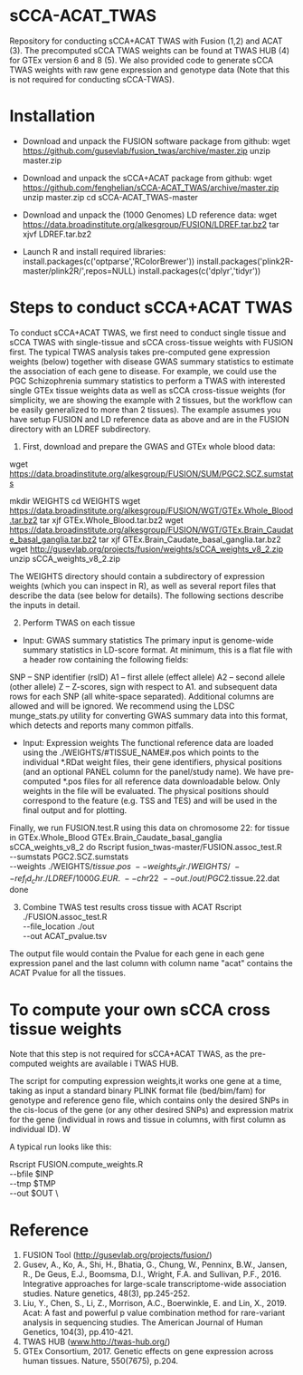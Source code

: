 # sCCA-ACAT_TWAS
Repository for conducting sCCA+ACAT TWAS with Fusion (1,2) and ACAT (3). The precomputed sCCA TWAS weights can be found at TWAS HUB (4) for GTEx version 6 and 8 (5). We also provided code to generate sCCA TWAS weights with raw gene expression and genotype data (Note that this is not required for conducting sCCA-TWAS). 

# Installation 
* Download and unpack the  FUSION software package from github:
wget https://github.com/gusevlab/fusion_twas/archive/master.zip
unzip master.zip

* Download and unpack the sCCA+ACAT package from github:
wget https://github.com/fenghelian/sCCA-ACAT_TWAS/archive/master.zip
unzip master.zip
cd sCCA-ACAT_TWAS-master

* Download and unpack the (1000 Genomes)  LD reference data:
wget https://data.broadinstitute.org/alkesgroup/FUSION/LDREF.tar.bz2
tar xjvf LDREF.tar.bz2

* Launch R and install required libraries:
install.packages(c('optparse','RColorBrewer'))
install.packages('plink2R-master/plink2R/',repos=NULL)
install.packages(c('dplyr','tidyr'))

# Steps to conduct sCCA+ACAT TWAS
To conduct sCCA+ACAT TWAS, we first need to conduct single tissue and sCCA TWAS with single-tissue and sCCA cross-tissue weights with FUSION first. The typical TWAS analysis takes pre-computed gene expression weights (below) together with disease GWAS summary statistics to estimate the association of each gene to disease. For example, we could use the PGC Schizophrenia summary statistics to perform a TWAS with interested single GTEx tissue weights data as well as sCCA cross-tissue weights (for simplicity, we are showing the example with 2 tissues, but the workflow can be easily generalized to more than 2 tissues). The example assumes you have setup FUSION and LD reference data as above and are in the FUSION directory with an LDREF subdirectory.

1. First, download and prepare the GWAS and GTEx whole blood data:

wget https://data.broadinstitute.org/alkesgroup/FUSION/SUM/PGC2.SCZ.sumstats

mkdir WEIGHTS
cd WEIGHTS
wget https://data.broadinstitute.org/alkesgroup/FUSION/WGT/GTEx.Whole_Blood.tar.bz2
tar xjf GTEx.Whole_Blood.tar.bz2
wget https://data.broadinstitute.org/alkesgroup/FUSION/WGT/GTEx.Brain_Caudate_basal_ganglia.tar.bz2
tar xjf GTEx.Brain_Caudate_basal_ganglia.tar.bz2
wget http://gusevlab.org/projects/fusion/weights/sCCA_weights_v8_2.zip
unzip sCCA_weights_v8_2.zip

The WEIGHTS directory should contain a subdirectory of expression weights (which you can inspect in R), as well as several report files that describe the data (see below for details). The following sections describe the inputs in detail.

2. Perform TWAS on each tissue

* Input: GWAS summary statistics
The primary input is genome-wide summary statistics in LD-score format. At minimum, this is a flat file with a header row containing the following fields:

SNP – SNP identifier (rsID)
A1 – first allele (effect allele)
A2 – second allele (other allele)
Z – Z-scores, sign with respect to A1.
and subsequent data rows for each SNP (all white-space separated). Additional columns are allowed and will be ignored. We recommend using the LDSC munge_stats.py utility for converting GWAS summary data into this format, which detects and reports many common pitfalls.


* Input: Expression weights
The functional reference data are loaded using the ./WEIGHTS/#TISSUE_NAME#.pos which points to the individual *.RDat weight files, their gene identifiers, physical positions (and an optional PANEL column for the panel/study name). We have pre-computed *.pos files for all reference data downloadable below. Only weights in the file will be evaluated. The physical positions should correspond to the feature (e.g. TSS and TES) and will be used in the final output and for plotting.

Finally, we run FUSION.test.R using this data on chromosome 22:
for tissue in GTEx.Whole_Blood GTEx.Brain_Caudate_basal_ganglia sCCA_weights_v8_2
do 
Rscript fusion_twas-master/FUSION.assoc_test.R \
--sumstats PGC2.SCZ.sumstats \
--weights ./WEIGHTS/$tissue.pos \
--weights_dir ./WEIGHTS/ \
--ref_ld_chr ./LDREF/1000G.EUR. \
--chr 22 \
--out ./out/PGC2.$tissue.22.dat
done

3. Combine TWAS test results cross tissue with ACAT
Rscript ./FUSION.assoc_test.R \
--file_location ./out \
--out ACAT_pvalue.tsv

The output file would contain the Pvalue for each gene in each gene expression panel and the last column with column name "acat" contains the ACAT Pvalue for all the tissues.

# To compute your own sCCA cross tissue weights 
Note that this step is not required for sCCA+ACAT TWAS, as the pre-computed weights are available i TWAS HUB.

The script for computing expression weights,it works one gene at a time, taking as input a standard binary PLINK format file (bed/bim/fam) for genotype and reference geno file, which contains only the desired SNPs in the cis-locus of the gene (or any other desired SNPs) and expression matrix for the gene (individual  in rows and tissue in columns, with first column as individual ID). W

A typical run looks like this:

Rscript FUSION.compute_weights.R \
--bfile $INP \
--tmp $TMP \
--out $OUT \


# Reference
1. FUSION Tool (http://gusevlab.org/projects/fusion/)
2. Gusev, A., Ko, A., Shi, H., Bhatia, G., Chung, W., Penninx, B.W., Jansen, R., De Geus, E.J., Boomsma, D.I., Wright, F.A. and Sullivan, P.F., 2016. Integrative approaches for large-scale transcriptome-wide association studies. Nature genetics, 48(3), pp.245-252.
3. Liu, Y., Chen, S., Li, Z., Morrison, A.C., Boerwinkle, E. and Lin, X., 2019. Acat: A fast and powerful p value combination method for rare-variant analysis in sequencing studies. The American Journal of Human Genetics, 104(3), pp.410-421.
4. TWAS HUB (www.http://twas-hub.org/)
5. GTEx Consortium, 2017. Genetic effects on gene expression across human tissues. Nature, 550(7675), p.204.
